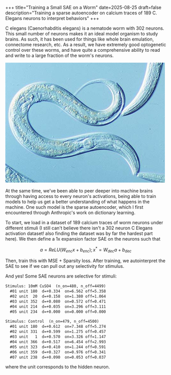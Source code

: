 +++
title="Training a Small SAE on a Worm"
date=2025-08-25
draft=false
description="Training a sparse autoencoder on calcium traces of 189 C. Elegans neurons to interpret behaviors"
+++

C elegans (Caenorhabditis elegans) is a nematode worm with 302 neurons. This small number of neurons makes it an ideal model organism to study brains. As such, it has been used for things like whole brain emulation, connectome research, etc. As a result, we have extremely good optogenetic control over these worms, and have quite a comprehensive ability to read and write to a large fraction of the worm's neurons.

![C elegans](c-elegans.jpg)

At the same time, we've been able to peer deeper into machine brains through having access to every neuron's activations, being able to train models to help us get a better understanding of what happens in the machine. One such model is the sparse autoencoder, which I first encountered through Anthropic's work on dictionary learning.

To start, we load in a dataset of 189 calcium traces of worm neurons under different stimuli (I still can't believe there isn't a 302 neuron C Elegans activation dataset! also finding the dataset was by far the hardest part here). We then define a 1x expansion factor SAE on the neurons such that

$$
a = ReLU(W_{enc} x + b_{enc}); x^* = W_{dec} a + b_{dec}
$$

Then, train this with MSE + Sparsity loss. After training, we autointerpret the SAE to see if we can pull out any selectivity for stimulus.

And yes! Some SAE neurons are selective for stimuli:

```
Stimulus: 10mM CuSO4  (n_on=480, n_off=4499)
  #01 unit 180  d=+0.334  on=6.562 off=5.358
  #02 unit  20  d=+0.158  on=1.380 off=1.064
  #03 unit 352  d=+0.080  on=0.572 off=0.471
  #04 unit 214  d=+0.035  on=3.296 off=3.111
  #05 unit 234  d=+0.000  on=0.000 off=0.000
```

```
Stimulus: Control  (n_on=479, n_off=4500)
  #01 unit 180  d=+0.612  on=7.348 off=5.274
  #02 unit 331  d=+0.599  on=1.275 off=0.457
  #03 unit   1  d=+0.570  on=3.326 off=1.147
  #04 unit 366  d=+0.517  on=6.454 off=2.993
  #05 unit 323  d=+0.410  on=1.244 off=0.591
  #06 unit 359  d=+0.327  on=0.976 off=0.341
  #07 unit 238  d=+0.090  on=0.053 off=0.037
```

where the unit corresponds to the hidden neuron.
